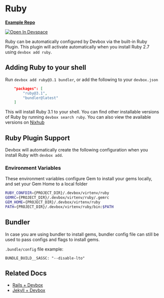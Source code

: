 # Ruby

[**Example Repo**](https://github.com/jetify-com/devbox/tree/main/examples/development/ruby)

[![Open In Devspace](https://www.jetify.com/img/devbox/open-in-devspace.svg)](https://www.jetify.com/devbox/templates/ruby)

Ruby can be automatically configured by Devbox via the built-in Ruby Plugin. This plugin will activate automatically when you install Ruby 2.7 using `devbox add ruby`.

## Adding Ruby to your shell

Run `devbox add ruby@3.1 bundler`, or add the following to your `devbox.json`

```json
    "packages": [
        "ruby@3.1",
        "bundler@latest"
    ]
```

This will install Ruby 3.1 to your shell. You can find other installable versions of Ruby by running `devbox search ruby`. You can also view the available versions on [Nixhub](https://www.nixhub.io/packages/ruby)

## Ruby Plugin Support

Devbox will automatically create the following configuration when you install Ruby with `devbox add`.

### Environment Variables

These environment variables configure Gem to install your gems locally, and set your Gem Home to a local folder

```bash
RUBY_CONFDIR={PROJECT_DIR}/.devbox/virtenv/ruby
GEMRC={PROJECT_DIR}/.devbox/virtenv/ruby/.gemrc
GEM_HOME={PROJECT_DIR}/.devbox/virtenv/ruby
PATH={PROJECT_DIR}/.devbox/virtenv/ruby/bin:$PATH
```

## Bundler

In case you are using bundler to install gems, bundler config file can still be used to pass configs and flags to install gems.

`.bundle/config` file example:

```dotenv
BUNDLE_BUILD__SASSC: "--disable-lto"
```

## Related Docs

* [Rails + Devbox](https://www.jetify.com/devbox/docs/devbox_examples/stacks/rails/)
* [Jekyll + Devbox](https://www.jetify.com/devbox/docs/devbox_examples/stacks/jekyll/)
